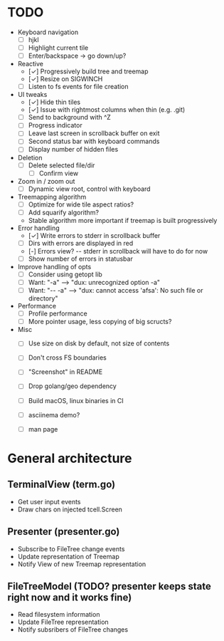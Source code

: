 # TODO

* Keyboard navigation
  * [ ] hjkl
  * [ ] Highlight current tile
  * [ ] Enter/backspace -> go down/up?
* Reactive
  * [✓] Progressively build tree and treemap
  * [✓] Resize on SIGWINCH
  * [ ] Listen to fs events for file creation
* UI tweaks
  * [✓] Hide thin tiles
  * [✓] Issue with rightmost columns when thin (e.g. .git)
  * [ ] Send to background with ^Z
  * [ ] Progress indicator
  * [ ] Leave last screen in scrollback buffer on exit
  * [ ] Second status bar with keyboard commands
  * [ ] Display number of hidden files
* Deletion
  * [ ] Delete selected file/dir
    * [ ] Confirm view
* Zoom in / zoom out
  * [ ] Dynamic view root, control with keyboard
* Treemapping algorithm
  * [ ] Optimize for wide tile aspect ratios?
  * [ ] Add squarify algorithm?
  * Stable algorithm more important if treemap is built progressively
* Error handling
  * [✓] Write errors to stderr in scrollback buffer
  * [ ] Dirs with errors are displayed in red
  * [-] Errors view? -- stderr in scrollback will have to do for now
  * [ ] Show number of errors in statusbar
* Improve handling of opts
  * [ ] Consider using getopt lib
  * [ ] Want: "-a" --> "dux: unrecognized option -a"
  * [ ] Want: "-- -a" --> "dux: cannot access 'afsa': No such file or directory"
* Performance
  * [ ] Profile performance
  * [ ] More pointer usage, less copying of big scructs?
* Misc
  * [ ] Use size on disk by default, not size of contents
  * [ ] Don't cross FS boundaries
  * [ ] "Screenshot" in README
  * [ ] Drop golang/geo dependency
  * [ ] Build macOS, linux binaries in CI
  * [ ] asciinema demo?
  * [ ] man page


# General architecture

## TerminalView (term.go)
- Get user input events
- Draw chars on injected tcell.Screen

## Presenter (presenter.go)
- Subscribe to FileTree change events
- Update representation of Treemap
- Notify View of new Treemap representation

## FileTreeModel (TODO? presenter keeps state right now and it works fine)
- Read filesystem information
- Update FileTree representation
- Notify subsribers of FileTree changes
